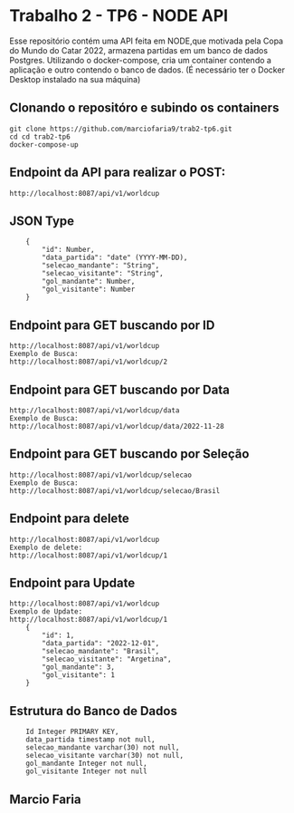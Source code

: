 # Trabalho 2 - TP6 - NODE API
Esse repositório contém uma API feita em NODE,que motivada pela Copa do Mundo do Catar 2022, armazena partidas em um banco de dados Postgres.
Utilizando o docker-compose, cria um container contendo a aplicação e outro contendo o banco de dados.
(É necessário ter o Docker Desktop instalado na sua máquina)


## Clonando o repositóro e subindo os containers
```
git clone https://github.com/marciofaria9/trab2-tp6.git
cd cd trab2-tp6
docker-compose-up
```

## Endpoint da API para realizar o POST:
```
http://localhost:8087/api/v1/worldcup
```

## JSON Type
```
    {
        "id": Number,
        "data_partida": "date" (YYYY-MM-DD),
        "selecao_mandante": "String",
        "selecao_visitante": "String",
        "gol_mandante": Number,
        "gol_visitante": Number
    }
```  

## Endpoint para GET buscando por ID
``` 
http://localhost:8087/api/v1/worldcup
Exemplo de Busca:
http://localhost:8087/api/v1/worldcup/2
``` 

## Endpoint para GET buscando por Data
``` 
http://localhost:8087/api/v1/worldcup/data
Exemplo de Busca:
http://localhost:8087/api/v1/worldcup/data/2022-11-28
``` 

## Endpoint para GET buscando por Seleção
``` 
http://localhost:8087/api/v1/worldcup/selecao
Exemplo de Busca:
http://localhost:8087/api/v1/worldcup/selecao/Brasil
``` 

## Endpoint para delete
``` 
http://localhost:8087/api/v1/worldcup
Exemplo de delete:
http://localhost:8087/api/v1/worldcup/1
``` 

## Endpoint para Update

``` 
http://localhost:8087/api/v1/worldcup
Exemplo de Update:
http://localhost:8087/api/v1/worldcup/1
    {
        "id": 1,
        "data_partida": "2022-12-01",
        "selecao_mandante": "Brasil",
        "selecao_visitante": "Argetina",
        "gol_mandante": 3,
        "gol_visitante": 1
    }

``` 

## Estrutura do Banco de Dados

``` 
    Id Integer PRIMARY KEY,
    data_partida timestamp not null,
    selecao_mandante varchar(30) not null,
    selecao_visitante varchar(30) not null,
    gol_mandante Integer not null,
    gol_visitante Integer not null
``` 

## Marcio Faria

    
